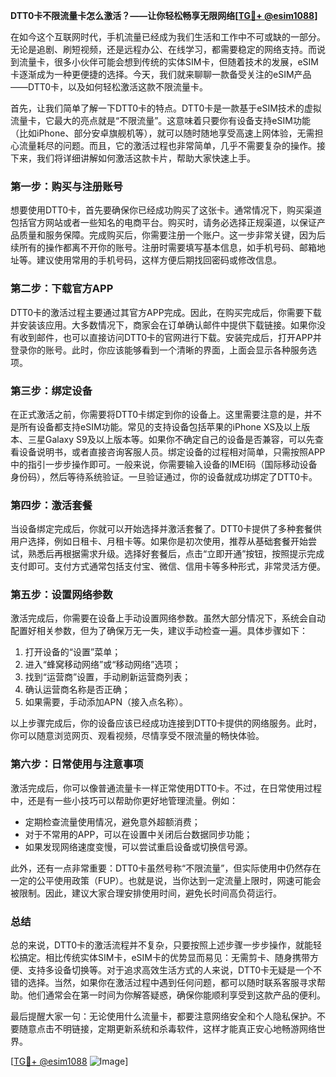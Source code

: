 **DTT0卡不限流量卡怎么激活？——让你轻松畅享无限网络[[TG💪+ @esim1088](https://t.me/s/esim1088)]**

在如今这个互联网时代，手机流量已经成为我们生活和工作中不可或缺的一部分。无论是追剧、刷短视频，还是远程办公、在线学习，都需要稳定的网络支持。而说到流量卡，很多小伙伴可能会想到传统的实体SIM卡，但随着技术的发展，eSIM卡逐渐成为一种更便捷的选择。今天，我们就来聊聊一款备受关注的eSIM产品——DTT0卡，以及如何轻松激活这款不限流量卡。

首先，让我们简单了解一下DTT0卡的特点。DTT0卡是一款基于eSIM技术的虚拟流量卡，它最大的亮点就是“不限流量”。这意味着只要你有设备支持eSIM功能（比如iPhone、部分安卓旗舰机等），就可以随时随地享受高速上网体验，无需担心流量耗尽的问题。而且，它的激活过程也非常简单，几乎不需要复杂的操作。接下来，我们将详细讲解如何激活这款卡片，帮助大家快速上手。

### **第一步：购买与注册账号**
想要使用DTT0卡，首先要确保你已经成功购买了这张卡。通常情况下，购买渠道包括官方网站或者一些知名的电商平台。购买时，请务必选择正规渠道，以保证产品质量和服务保障。完成购买后，你需要注册一个账户。这一步非常关键，因为后续所有的操作都离不开你的账号。注册时需要填写基本信息，如手机号码、邮箱地址等。建议使用常用的手机号码，这样方便后期找回密码或修改信息。

### **第二步：下载官方APP**
DTT0卡的激活过程主要通过其官方APP完成。因此，在购买完成后，你需要下载并安装该应用。大多数情况下，商家会在订单确认邮件中提供下载链接。如果你没有收到邮件，也可以直接访问DTT0卡的官网进行下载。安装完成后，打开APP并登录你的账号。此时，你应该能够看到一个清晰的界面，上面会显示各种服务选项。

### **第三步：绑定设备**
在正式激活之前，你需要将DTT0卡绑定到你的设备上。这里需要注意的是，并不是所有设备都支持eSIM功能。常见的支持设备包括苹果的iPhone XS及以上版本、三星Galaxy S9及以上版本等。如果你不确定自己的设备是否兼容，可以先查看设备说明书，或者直接咨询客服人员。绑定设备的过程相对简单，只需按照APP中的指引一步步操作即可。一般来说，你需要输入设备的IMEI码（国际移动设备身份码），然后等待系统验证。一旦验证通过，你的设备就成功绑定了DTT0卡。

### **第四步：激活套餐**
当设备绑定完成后，你就可以开始选择并激活套餐了。DTT0卡提供了多种套餐供用户选择，例如日租卡、月租卡等。如果你是初次使用，推荐从基础套餐开始尝试，熟悉后再根据需求升级。选择好套餐后，点击“立即开通”按钮，按照提示完成支付即可。支付方式通常包括支付宝、微信、信用卡等多种形式，非常灵活方便。

### **第五步：设置网络参数**
激活完成后，你需要在设备上手动设置网络参数。虽然大部分情况下，系统会自动配置好相关参数，但为了确保万无一失，建议手动检查一遍。具体步骤如下：
1. 打开设备的“设置”菜单；
2. 进入“蜂窝移动网络”或“移动网络”选项；
3. 找到“运营商”设置，手动刷新运营商列表；
4. 确认运营商名称是否正确；
5. 如果需要，手动添加APN（接入点名称）。

以上步骤完成后，你的设备应该已经成功连接到DTT0卡提供的网络服务。此时，你可以随意浏览网页、观看视频，尽情享受不限流量的畅快体验。

### **第六步：日常使用与注意事项**
激活完成后，你可以像普通流量卡一样正常使用DTT0卡。不过，在日常使用过程中，还是有一些小技巧可以帮助你更好地管理流量。例如：
- 定期检查流量使用情况，避免意外超额消费；
- 对于不常用的APP，可以在设置中关闭后台数据同步功能；
- 如果发现网络速度变慢，可以尝试重启设备或切换信号源。

此外，还有一点非常重要：DTT0卡虽然号称“不限流量”，但实际使用中仍然存在一定的公平使用政策（FUP）。也就是说，当你达到一定流量上限时，网速可能会被限制。因此，建议大家合理安排使用时间，避免长时间高负荷运行。

### **总结**
总的来说，DTT0卡的激活流程并不复杂，只要按照上述步骤一步步操作，就能轻松搞定。相比传统实体SIM卡，eSIM卡的优势显而易见：无需剪卡、随身携带方便、支持多设备切换等。对于追求高效生活方式的人来说，DTT0卡无疑是一个不错的选择。当然，如果你在激活过程中遇到任何问题，都可以随时联系客服寻求帮助。他们通常会在第一时间为你解答疑惑，确保你能顺利享受到这款产品的便利。

最后提醒大家一句：无论使用什么流量卡，都要注意网络安全和个人隐私保护。不要随意点击不明链接，定期更新系统和杀毒软件，这样才能真正安心地畅游网络世界。

[[TG💪+ @esim1088](https://t.me/s/esim1088) ![Image](https://i.postimg.cc/4NQfJmqS/Snipaste-2025-05-13-00-14-12.png)]